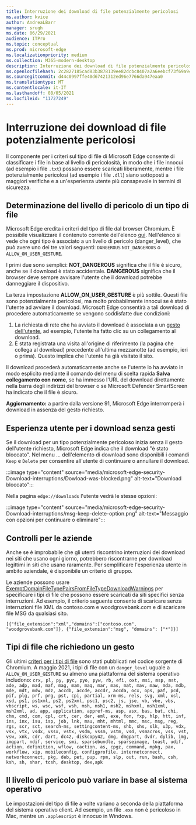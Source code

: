 ```yaml
---
title: Interruzione dei download di file potenzialmente pericolosi
ms.author: kvice
author: AndreaLBarr
manager: srugh
ms.date: 06/29/2021
audience: ITPro
ms.topic: conceptual
ms.prod: microsoft-edge
ms.localizationpriority: medium
ms.collection: M365-modern-desktop
description: Interruzione dei download di file potenzialmente pericolosi
ms.openlocfilehash: 2c2827185cad83b3878139ee82dcbc8407a2a6eebcf73f69a9481430c29f3db9
ms.sourcegitcommit: d44c0997ffe40d67421312ed96e7766da947eaa0
ms.translationtype: MT
ms.contentlocale: it-IT
ms.lasthandoff: 08/05/2021
ms.locfileid: "11727249"
---
```

# <a name="interrupting-downloads-of-potentially-dangerous-files"></a>Interruzione dei download di file potenzialmente pericolosi

Il componente per i criteri sul tipo di file di Microsoft Edge consente di classificare i file in base al livello di pericolosità, in modo che i file innocui (ad esempio i file `.txt`) possano essere scaricati liberamente, mentre i file potenzialmente pericolosi (ad esempio i file `.dll`) siano sottoposti a maggiori verifiche e a un'esperienza utente più consapevole in termini di sicurezza.

## <a name="determining-the-danger-level-of-a-file-type"></a>Determinazione del livello di pericolo di un tipo di file

Microsoft Edge eredita i criteri del tipo di file dal browser Chromium. È possibile visualizzare il contenuto corrente dell'elenco [qui](https://source.chromium.org/chromium/chromium/src/+/main:components/safe_browsing/core/resources/download_file_types.asciipb). Nell'elenco si vede che ogni tipo è associato a un livello di pericolo (danger_level), che può avere uno dei tre valori seguenti: `DANGEROUS` `NOT_DANGEROUS` o `ALLOW_ON_USER_GESTURE`.

I primi due sono semplici: **NOT_DANGEROUS** significa che il file è sicuro, anche se il download è stato accidentale. **DANGEROUS** significa che il browser deve sempre avvisare l'utente che il download potrebbe danneggiare il dispositivo.

La terza impostazione **ALLOW_ON_USER_GESTURE** è più sottile. Questi file sono potenzialmente pericolosi, ma molto probabilmente innocui se è stato l'utente ad avviare il download. Microsoft Edge consentirà a tali download di procedere automaticamente se vengono soddisfatte due condizioni:

1. La richiesta di rete che ha avviato il download è associata a un [gesto dell'utente](https://textslashplain.com/2020/05/18/browser-basics-user-gestures/), ad esempio, l'utente ha fatto clic su un collegamento al download.
2. È stata registrata una visita all'origine di riferimento (la pagina che collega al download) precedente all'ultima mezzanotte (ad esempio, ieri o prima). Questo implica che l'utente ha già visitato il sito.

Il download procederà automaticamente anche se l'utente lo ha avviato in modo esplicito mediante il comando del menu di scelta rapida **Salva collegamento con nome**, se ha immesso l'URL del download direttamente nella barra degli indirizzi del browser o se Microsoft Defender SmartScreen ha indicato che il file è sicuro.

**Aggiornamento:** a partire dalla versione 91, Microsoft Edge interromperà i download in assenza del gesto richiesto.

## <a name="user-experience-for-downloads-lacking-gestures"></a>Esperienza utente per i download senza gesti

Se il download per un tipo potenzialmente pericoloso inizia senza il gesto dell'utente richiesto, Microsoft Edge indica che il download "è stato bloccato". Nel menu ... dell'elemento di download sono disponibili i comandi `Keep` e `Delete` per consentire all'utente di continuare o annullare il download.

:::image type="content" source="media/microsoft-edge-security-Download-interruptions/Dowload-was-blocked.png" alt-text="Download bloccato":::

Nella pagina `edge://downloads` l'utente vedrà le stesse opzioni:

:::image type="content" source="media/microsoft-edge-security-Download-interruptions/msg-keep-delete-option.png" alt-text="Messaggio con opzioni per continuare o eliminare":::

## <a name="enterprise-controls"></a>Controlli per le aziende

Anche se è improbabile che gli utenti riscontrino interruzioni dei download nei siti che usano ogni giorno, potrebbero riscontrarne per download legittimi in siti che usano raramente. Per semplificare l'esperienza utente in ambito aziendale, è disponibile un criterio di gruppo.

Le aziende possono usare [ExemptDomainFileTypePairsFromFileTypeDownloadWarnings](/deployedge/microsoft-edge-policies#exemptdomainfiletypepairsfromfiletypedownloadwarnings) per specificare i tipi di file che possono essere scaricati da siti specifici senza interruzioni. Ad esempio, il criterio seguente consente di scaricare senza interruzioni file XML da contoso.com e woodgrovebank.com e di scaricare file MSG da qualsiasi sito.

`[{"file_extension":"xml","domains":["contoso.com", "woodgrovebank.com"]},
{"file_extension":"msg", "domains": ["*"]}]`

## <a name="file-types-requiring-a-gesture"></a>Tipi di file che richiedono un gesto

Gli ultimi [criteri per i tipi di file](https://source.chromium.org/chromium/chromium/src/+/main:components/safe_browsing/core/resources/download_file_types.asciipb) sono stati pubblicati nel codice sorgente di Chromium. A maggio 2021, i tipi di file con un `danger_level` uguale a `ALLOW_ON_USER_GESTURE` su almeno una piattaforma del sistema operativo includono:
`crx, pl, py, pyc, pyo, pyw, rb, efi, oxt, msi, msp, mst, ade, adp, mad, maf, mag, mam, maq, mar, mas, mat, mav, maw, mda, mdb, mde, mdt, mdw, mdz, accdb, accde, accdr, accda, ocx, ops, paf, pcd, pif, plg, prf, prg, pst, cpi, partial, xrm-ms, rels, svg, xml, xsl, xsd, ps1, ps1xml, ps2, ps2xml, psc1, psc2, js, jse, vb, vbe, vbs, vbscript, ws, wsc, wsf, wsh, msh, msh1, msh2, mshxml, msh1xml, msh2xml, ad, app, application, appref-ms, asp, asx, bas, bat, chi, chm, cmd, com, cpl, crt, cer, der, eml, exe, fon, fxp, hlp, htt, inf, ins, inx, isu, isp, job, lnk, mau, mht, mhtml, mmc, msc, msg, reg, rgs, scr, sct, search-ms, settingcontent-ms, shb, shs, slk, u3p, vdx, vsx, vtx, vsdx, vssx, vstx, vsdm, vssm, vstm, vsd, vsmacros, vss, vst, vsw, xnk, cdr, dart, dc42, diskcopy42, dmg, dmgpart, dvdr, dylib, img, imgpart, ndif, service, smi, sparsebundle, sparseimage, toast, udif, action, definition, wflow, caction, as, cpgz, command, mpkg, pax, workflow, xip, mobileconfig, configprofile, internetconnect, networkconnect, pkg, deb, pet, pup, rpm, slp, out, run, bash, csh, ksh, sh, shar, tcsh, desktop, dex,apk`

## <a name="danger-level-may-vary-by-operating-system"></a>Il livello di pericolo può variare in base al sistema operativo

Le impostazioni del tipo di file a volte variano a seconda della piattaforma del sistema operativo client. Ad esempio, un file `.exe` non è pericoloso in Mac, mentre un `.applescript` è innocuo in Windows.
